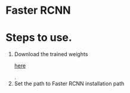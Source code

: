 # Faster RCNN

# Steps to use.

1. Download the trained weights <p><a href="https://drive.google.com/open?id=15QvppUCSvmxEr3LDK6LxnYeYP7TC2Mkl">here</a></p>.
2. Set the path to Faster RCNN installation path

